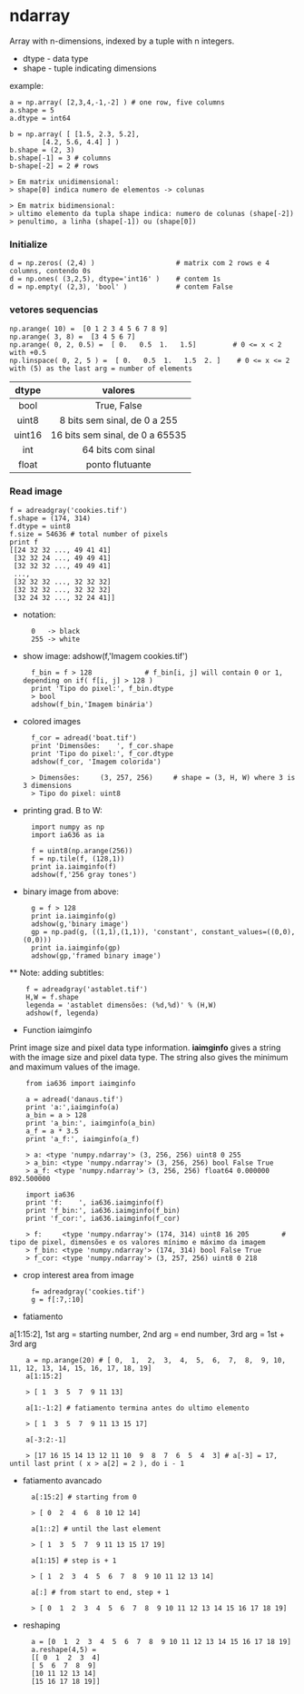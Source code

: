 # ndarray

Array with n-dimensions, indexed by a tuple with n integers.

* dtype - data type
* shape - tuple indicating dimensions

example:

    a = np.array( [2,3,4,-1,-2] ) # one row, five columns
    a.shape = 5
    a.dtype = int64

    b = np.array( [ [1.5, 2.3, 5.2],
            [4.2, 5.6, 4.4] ] )
    b.shape = (2, 3)
    b.shape[-1] = 3 # columns
    b-shape[-2] = 2 # rows

    > Em matrix unidimensional:
    > shape[0] indica numero de elementos -> colunas

    > Em matrix bidimensional:
    > ultimo elemento da tupla shape indica: numero de colunas (shape[-2])
    > penultimo, a linha (shape[-1]) ou (shape[0])

### Initialize

    d = np.zeros( (2,4) )                    # matrix com 2 rows e 4 columns, contendo 0s
    d = np.ones( (3,2,5), dtype='int16' )    # contem 1s
    d = np.empty( (2,3), 'bool' )            # contem False

### vetores sequencias

    np.arange( 10) =  [0 1 2 3 4 5 6 7 8 9]
    np.arange( 3, 8) =  [3 4 5 6 7]
    np.arange( 0, 2, 0.5) =  [ 0.   0.5  1.   1.5]         # 0 <= x < 2 with +0.5
    np.linspace( 0, 2, 5 ) =  [ 0.   0.5  1.   1.5  2. ]    # 0 <= x <= 2 with (5) as the last arg = number of elements


| dtype | valores |
|:-----:|:-------:|
| bool  | True, False                           |
| uint8 |8 bits sem sinal, de 0 a 255           |
| uint16 | 16 bits sem sinal, de 0 a 65535      |
| int     | 64 bits com sinal                   |
| float    | ponto flutuante                    |

### Read image

    f = adreadgray('cookies.tif')
    f.shape = (174, 314)
    f.dtype = uint8
    f.size = 54636 # total number of pixels
    print f
    [[24 32 32 ..., 49 41 41]
     [32 32 24 ..., 49 49 41]
     [32 32 32 ..., 49 49 41]
     ..., 
     [32 32 32 ..., 32 32 32]
     [32 32 32 ..., 32 32 32]
     [32 24 32 ..., 32 24 41]]

* notation:

        0   -> black
        255 -> white

* show image: adshow(f,'Imagem cookies.tif')

        f_bin = f > 128             # f_bin[i, j] will contain 0 or 1, depending on if( f[i, j] > 128 )
        print 'Tipo do pixel:', f_bin.dtype
        > bool
        adshow(f_bin,'Imagem binária')


* colored images

        f_cor = adread('boat.tif')
        print 'Dimensões:    ', f_cor.shape
        print 'Tipo do pixel:', f_cor.dtype
        adshow(f_cor, 'Imagem colorida')
        
        > Dimensões:     (3, 257, 256)     # shape = (3, H, W) where 3 is 3 dimensions
        > Tipo do pixel: uint8

* printing grad. B to W:

        import numpy as np
        import ia636 as ia
    
        f = uint8(np.arange(256))
        f = np.tile(f, (128,1))
        print ia.iaimginfo(f)
        adshow(f,'256 gray tones')

* binary image from above:

        g = f > 128
        print ia.iaimginfo(g)
        adshow(g,'binary image')
        gp = np.pad(g, ((1,1),(1,1)), 'constant', constant_values=((0,0),(0,0)))
        print ia.iaimginfo(gp)
        adshow(gp,'framed binary image')

** Note: adding subtitles:

        f = adreadgray('astablet.tif')
        H,W = f.shape
        legenda = 'astablet dimensões: (%d,%d)' % (H,W)
        adshow(f, legenda)

* Function iaimginfo
 
Print image size and pixel data type information. **iaimginfo** gives a string with the image size and pixel data type. The string also gives the minimum and maximum values of the image.

        from ia636 import iaimginfo
    
        a = adread('danaus.tif')
        print 'a:',iaimginfo(a)
        a_bin = a > 128
        print 'a_bin:', iaimginfo(a_bin)
        a_f = a * 3.5
        print 'a_f:', iaimginfo(a_f)
    
        > a: <type 'numpy.ndarray'> (3, 256, 256) uint8 0 255
        > a_bin: <type 'numpy.ndarray'> (3, 256, 256) bool False True
        > a_f: <type 'numpy.ndarray'> (3, 256, 256) float64 0.000000 892.500000
    
        import ia636
        print 'f:    ', ia636.iaimginfo(f)
        print 'f_bin:', ia636.iaimginfo(f_bin)
        print 'f_cor:', ia636.iaimginfo(f_cor)
    
        > f:     <type 'numpy.ndarray'> (174, 314) uint8 16 205        #  tipo de pixel, dimensões e os valores mínimo e máximo da imagem
        > f_bin: <type 'numpy.ndarray'> (174, 314) bool False True
        > f_cor: <type 'numpy.ndarray'> (3, 257, 256) uint8 0 218

* crop interest area from image

        f= adreadgray('cookies.tif')
        g = f[:7,:10]

* fatiamento

a[1:15:2], 1st arg = starting number, 2nd arg = end number, 3rd arg = 1st + 3rd arg

        a = np.arange(20) # [ 0,  1,  2,  3,  4,  5,  6,  7,  8,  9, 10, 11, 12, 13, 14, 15, 16, 17, 18, 19]
        a[1:15:2]
    
        > [ 1  3  5  7  9 11 13]
    
        a[1:-1:2] # fatiamento termina antes do ultimo elemento 
    
        > [ 1  3  5  7  9 11 13 15 17]
    
        a[-3:2:-1]
    
        > [17 16 15 14 13 12 11 10  9  8  7  6  5  4  3] # a[-3] = 17, until last print ( x > a[2] = 2 ), do i - 1


* fatiamento avancado

        a[:15:2] # starting from 0
    
        > [ 0  2  4  6  8 10 12 14]    
    
        a[1::2] # until the last element
    
        > [ 1  3  5  7  9 11 13 15 17 19]
    
        a[1:15] # step is + 1
    
        > [ 1  2  3  4  5  6  7  8  9 10 11 12 13 14]
    
        a[:] # from start to end, step + 1
    
        > [ 0  1  2  3  4  5  6  7  8  9 10 11 12 13 14 15 16 17 18 19]

* reshaping

        a = [0  1  2  3  4  5  6  7  8  9 10 11 12 13 14 15 16 17 18 19]
        a.reshape(4,5) = 
        [[ 0  1  2  3  4]
        [ 5  6  7  8  9]
        [10 11 12 13 14]
        [15 16 17 18 19]]
